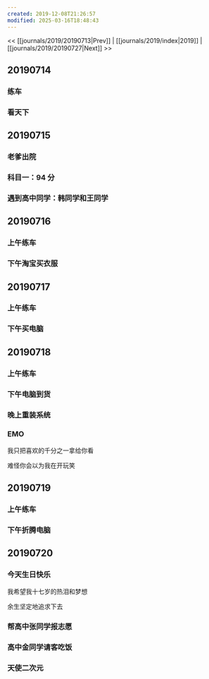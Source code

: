 ```yaml
---
created: 2019-12-08T21:26:57
modified: 2025-03-16T18:48:43
---
```


<< [[journals/2019/20190713|Prev]] | [[journals/2019/index|2019]] | [[journals/2019/20190727|Next]] >>

## 20190714
### 练车
### 看天下
## 20190715
### 老爹出院
### 科目一：94 分
### 遇到高中同学：韩同学和王同学

## 20190716
### 上午练车

### 下午淘宝买衣服
## 20190717
### 上午练车

### 下午买电脑

## 20190718

### 上午练车
### 下午电脑到货
### 晚上重装系统
### EMO

我只把喜欢的千分之一拿给你看

难怪你会以为我在开玩笑

## 20190719
### 上午练车
### 下午折腾电脑
## 20190720

### 今天生日快乐

我希望我十七岁的热泪和梦想

余生坚定地追求下去

### 帮高中张同学报志愿

### 高中金同学请客吃饭
### 天使二次元

